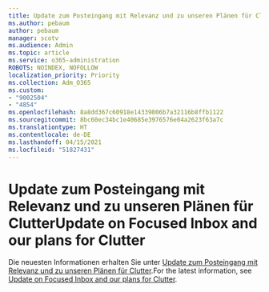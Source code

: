 ```yaml
---
title: Update zum Posteingang mit Relevanz und zu unseren Plänen für Clutter
ms.author: pebaum
author: pebaum
manager: scotv
ms.audience: Admin
ms.topic: article
ms.service: o365-administration
ROBOTS: NOINDEX, NOFOLLOW
localization_priority: Priority
ms.collection: Adm_O365
ms.custom:
- "9002504"
- "4854"
ms.openlocfilehash: 8a8dd367c60918e14339006b7a32116b8ffb1122
ms.sourcegitcommit: 8bc60ec34bc1e40685e3976576e04a2623f63a7c
ms.translationtype: HT
ms.contentlocale: de-DE
ms.lasthandoff: 04/15/2021
ms.locfileid: "51827431"
---
```

# <a name="update-on-focused-inbox-and-our-plans-for-clutter"></a><span data-ttu-id="9f861-102">Update zum Posteingang mit Relevanz und zu unseren Plänen für Clutter</span><span class="sxs-lookup"><span data-stu-id="9f861-102">Update on Focused Inbox and our plans for Clutter</span></span>

<span data-ttu-id="9f861-103">Die neuesten Informationen erhalten Sie unter [Update zum Posteingang mit Relevanz und zu unseren Plänen für Clutter](https://techcommunity.microsoft.com/t5/outlook-blog/update-on-focused-inbox-and-our-plans-for-clutter/ba-p/136448).</span><span class="sxs-lookup"><span data-stu-id="9f861-103">For the latest information, see [Update on Focused Inbox and our plans for Clutter](https://techcommunity.microsoft.com/t5/outlook-blog/update-on-focused-inbox-and-our-plans-for-clutter/ba-p/136448).</span></span>
